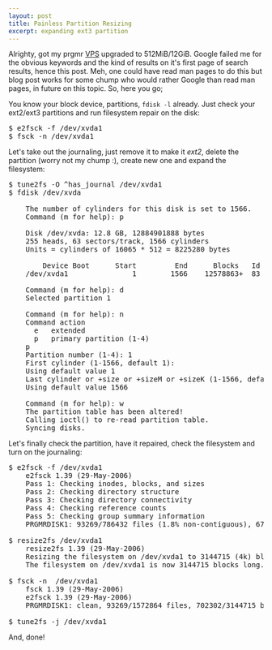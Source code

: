 ```yaml
---
layout: post
title: Painless Partition Resizing
excerpt: expanding ext3 partition
---
```


Alrighty, got my prgmr [VPS](http://baagi.org) upgraded to 512MiB/12GiB. Google failed me for the obvious keywords and the kind of results on it's first page of search results, hence this post. Meh, one could have read man pages to do this but blog post works for some chump who would rather Google than read man pages, in future on this topic. So, here you go;

You know your block device, partitions, `fdisk -l` already. Just check your ext2/ext3 partitions and run filesystem repair on the disk:

<pre class="prettyprint linenums">
$ e2fsck -f /dev/xvda1
$ fsck -n /dev/xvda1
</pre>

Let's take out the journaling, just remove it to make it _ext2_, delete the partition (worry not my chump :), create new one and expand the filesystem:

<pre class="prettyprint linenums">
$ tune2fs -O ^has_journal /dev/xvda1
$ fdisk /dev/xvda

    The number of cylinders for this disk is set to 1566.
    Command (m for help): p

    Disk /dev/xvda: 12.8 GB, 12884901888 bytes
    255 heads, 63 sectors/track, 1566 cylinders
    Units = cylinders of 16065 * 512 = 8225280 bytes

        Device Boot      Start         End      Blocks   Id  System
    /dev/xvda1               1        1566    12578863+  83  Linux

    Command (m for help): d
    Selected partition 1

    Command (m for help): n
    Command action
      e   extended
      p   primary partition (1-4)
    p
    Partition number (1-4): 1
    First cylinder (1-1566, default 1):
    Using default value 1
    Last cylinder or +size or +sizeM or +sizeK (1-1566, default 1566):
    Using default value 1566

    Command (m for help): w
    The partition table has been altered!
    Calling ioctl() to re-read partition table.
    Syncing disks.
</pre>

Let's finally check the partition, have it repaired, check the filesystem and turn on the journaling:

<pre class="prettyprint linenums">
$ e2fsck -f /dev/xvda1
    e2fsck 1.39 (29-May-2006)
    Pass 1: Checking inodes, blocks, and sizes
    Pass 2: Checking directory structure
    Pass 3: Checking directory connectivity
    Pass 4: Checking reference counts
    Pass 5: Checking group summary information
    PRGMRDISK1: 93269/786432 files (1.8% non-contiguous), 676860/1572864 blocks

$ resize2fs /dev/xvda1
    resize2fs 1.39 (29-May-2006)
    Resizing the filesystem on /dev/xvda1 to 3144715 (4k) blocks.
    The filesystem on /dev/xvda1 is now 3144715 blocks long.

$ fsck -n  /dev/xvda1
    fsck 1.39 (29-May-2006)
    e2fsck 1.39 (29-May-2006)
    PRGMRDISK1: clean, 93269/1572864 files, 702302/3144715 blocks

$ tune2fs -j /dev/xvda1
</pre>

And, done!

